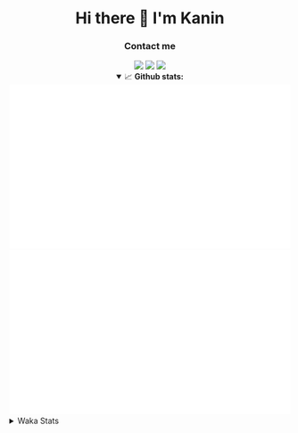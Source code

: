 <div align="center">
 <h1>Hi there 👋 I'm Kanin</h1>
 <h3>Contact me</h3>
 <a href="mailto:im@kanin.dev"><img src="https://img.shields.io/badge/gmail-%23D14836.svg?&style=for-the-badge&logo=gmail&logoColor=white"/></a>
 <a href="https://twitter.com/KaninDev"><img src="https://img.shields.io/badge/twitter-%231DA1F2.svg?&style=for-the-badge&logo=twitter&logoColor=white"/></a>
 <a href="https://www.linkedin.com/in/KaninDev"><img src="https://img.shields.io/badge/linkedin-%230077B5.svg?&style=for-the-badge&logo=linkedin&logoColor=white"/></a>
<details open>
  <summary>📈 <b>Github stats:</b></summary>
  <img src="https://github.com/Kanin/Kanin/blob/master/scripts/GitHubStats/generated/overview.svg"/>
  <img src="https://github.com/Kanin/Kanin/blob/master/scripts/GitHubStats/generated/languages.svg"/>
</details>
</div>

<details>
 <summary>Waka Stats</summary>

<!--START_SECTION:waka-->
![Profile Views](http://img.shields.io/badge/Profile%20Views-7-blue)

![Lines of code](https://img.shields.io/badge/From%20Hello%20World%20I%27ve%20Written-785668%20lines%20of%20code-blue)

**🐱 My Github Data** 

> 🏆 300 Contributions in the Year 2020
 > 
> 📦 6.2 kB Used in Github's Storage 
 > 
> 🚫 Not Opted to Hire
 > 
> 📜 7 Public Repositories
 > 
> 🔑 3 Private Repositories 

**I'm an Early 🐤** 

```text
🌞 Morning    86 commits     ██████░░░░░░░░░░░░░░░░░░░   24.86% 
🌆 Daytime    117 commits    ████████░░░░░░░░░░░░░░░░░   33.82% 
🌃 Evening    80 commits     █████░░░░░░░░░░░░░░░░░░░░   23.12% 
🌙 Night      63 commits     ████░░░░░░░░░░░░░░░░░░░░░   18.21%

```
📅 **I'm Most Productive on Sunday** 

```text
Monday       61 commits     ████░░░░░░░░░░░░░░░░░░░░░   17.63% 
Tuesday      44 commits     ███░░░░░░░░░░░░░░░░░░░░░░   12.72% 
Wednesday    51 commits     ███░░░░░░░░░░░░░░░░░░░░░░   14.74% 
Thursday     33 commits     ██░░░░░░░░░░░░░░░░░░░░░░░   9.54% 
Friday       39 commits     ██░░░░░░░░░░░░░░░░░░░░░░░   11.27% 
Saturday     45 commits     ███░░░░░░░░░░░░░░░░░░░░░░   13.01% 
Sunday       73 commits     █████░░░░░░░░░░░░░░░░░░░░   21.1%

```


📊 **This Week I Spent My Time On** 

```text
⌚︎ Time Zone: America/New_York

💬 Programming Languages: 
Python                   15 hrs 36 mins      ████████████████████░░░░░   83.49% 
JavaScript               1 hr 42 mins        ██░░░░░░░░░░░░░░░░░░░░░░░   9.17% 
Other                    35 mins             ░░░░░░░░░░░░░░░░░░░░░░░░░   3.14% 
Markdown                 14 mins             ░░░░░░░░░░░░░░░░░░░░░░░░░   1.27% 
INI                      11 mins             ░░░░░░░░░░░░░░░░░░░░░░░░░   1.01%

🔥 Editors: 
PyCharm                  16 hrs 58 mins      ██████████████████████░░░   90.75% 
IntelliJ                 1 hr 43 mins        ██░░░░░░░░░░░░░░░░░░░░░░░   9.25%

🐱‍💻 Projects: 
Naila.py                 7 hrs 11 mins       █████████░░░░░░░░░░░░░░░░   38.49% 
TomsBot                  5 hrs 15 mins       ███████░░░░░░░░░░░░░░░░░░   28.08% 
amy PIL                  2 hrs 25 mins       ███░░░░░░░░░░░░░░░░░░░░░░   12.95% 
dan                      1 hr 43 mins        ██░░░░░░░░░░░░░░░░░░░░░░░   9.2% 
sheri-discord            1 hr 3 mins         █░░░░░░░░░░░░░░░░░░░░░░░░   5.62%

💻 Operating System: 
Windows                  18 hrs 42 mins      █████████████████████████   100.0%

```

**I Mostly Code in Python** 

```text
Python                   17 repos            ███████████████████░░░░░░   77.27% 
JavaScript               2 repos             ██░░░░░░░░░░░░░░░░░░░░░░░   9.09% 
Kotlin                   1 repo              █░░░░░░░░░░░░░░░░░░░░░░░░   4.55% 
HTML                     1 repo              █░░░░░░░░░░░░░░░░░░░░░░░░   4.55% 
Java                     1 repo              █░░░░░░░░░░░░░░░░░░░░░░░░   4.55%

```


**Timeline**

![Chart not found](https://github.com/Kanin/Kanin/blob/master/charts/bar_graph.png) 


<!--END_SECTION:waka-->
</details>
